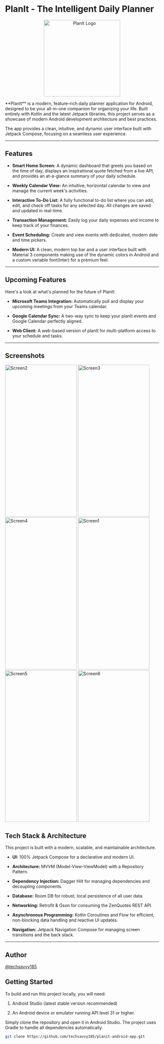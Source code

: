#  PlanIt - The Intelligent Daily Planner
<p align="center">
<img width="250" height="250" alt="PlanIt Logo" src="https://github.com/user-attachments/assets/8b0d2c15-67ad-4f56-a459-d0c51865689c" />
</p>
**PlanIt** is a modern, feature-rich daily planner application for Android, designed to be your all-in-one companion for organizing your life. Built entirely with Kotlin and the latest Jetpack libraries, this project serves as a showcase of modern Android development architecture and best practices.

The app provides a clean, intuitive, and dynamic user interface built with Jetpack Compose, focusing on a seamless user experience.

---

##  Features

*  **Smart Home Screen:** A dynamic dashboard that greets you based on the time of day, displays an inspirational quote fetched from a live API, and provides an at-a-glance summary of your daily schedule.

*  **Weekly Calendar View:** An intuitive, horizontal calendar to view and manage the current week's activities.

*  **Interactive To-Do List:** A fully functional to-do list where you can add, edit, and check off tasks for any selected day. All changes are saved and updated in real-time.

*  **Transaction Management:** Easily log your daily expenses and income to keep track of your finances.

*  **Event Scheduling:** Create and view events with dedicated, modern date and time pickers.

*  **Modern UI:** A clean, modern top bar and a user interface built with Material 3 components making use of the dynamic colors in Android and a custom variable font(Inter) for a premium feel.

---

##  Upcoming Features

Here's a look at what's planned for the future of PlanIt:

* **Microsoft Teams Integration:** Automatically pull and display your upcoming meetings from your Teams calendar.

* **Google Calendar Sync:** A two-way sync to keep your planIt events and Google Calendar perfectly aligned.

* **Web Client:** A web-based version of planIt for multi-platform access to your schedule and tasks.

---

##  Screenshots
<img width="234.67" height="495.67" alt="Screen2" src="https://github.com/user-attachments/assets/e03af5a2-ba54-412c-a732-6648d54e3ff9" />
<img width="234.67" height="495.67"  alt="Screen3" src="https://github.com/user-attachments/assets/495d2186-d61a-42bf-8830-3e10375e49eb" />
<img width="234.67" height="495.67"  alt="Screen4" src="https://github.com/user-attachments/assets/0b002603-a974-4652-866e-2b0933f5bb13" />
<img width="234.67" height="495.67" alt="Screen1" src="https://github.com/user-attachments/assets/8a6911fa-b716-4276-8a0b-393534f8390a" />
<img width="234.67" height="495.67"  alt="Screen5" src="https://github.com/user-attachments/assets/3f184564-a16c-481f-ac6d-a0dd0f965d2e" />
<img width="234.67" height="495.67" alt="Screen6" src="https://github.com/user-attachments/assets/10f0964a-da51-44a7-8a55-ad94ffaf9209" />


##  Tech Stack & Architecture

This project is built with a modern, scalable, and maintainable architecture.

* **UI:** 100% Jetpack Compose for a declarative and modern UI.

* **Architecture:** MVVM (Model-View-ViewModel) with a Repository Pattern.

* **Dependency Injection:** Dagger Hilt for managing dependencies and decoupling components.

* **Database:** Room DB for robust, local persistence of all user data.

* **Networking:** Retrofit & Gson for consuming the ZenQuotes REST API.

* **Asynchronous Programming:** Kotlin Coroutines and Flow for efficient, non-blocking data handling and reactive UI updates.

* **Navigation:** Jetpack Navigation Compose for managing screen transitions and the back stack.

---
##  Author
[@techsavvy185](https://github.com/techsavvy185)


##  Getting Started

To build and run this project locally, you will need:

1. Android Studio (latest stable version recommended)

2. An Android device or emulator running API level 31 or higher.

Simply clone the repository and open it in Android Studio. The project uses Gradle to handle all dependencies automatically.



```bash
git clone https://github.com/techsavvy185/planit-android-app.git
